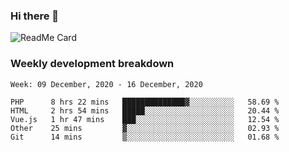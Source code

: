 ### Hi there 👋

<!--
**itzcy/itzcy** is a ✨ _special_ ✨ repository because its `README.md` (this file) appears on your GitHub profile.

Here are some ideas to get you started:

- 🔭 I’m currently working on ...
- 🌱 I’m currently learning ...
- 👯 I’m looking to collaborate on ...
- 🤔 I’m looking for help with ...
- 💬 Ask me about ...
- 📫 How to reach me: ...
- 😄 Pronouns: ...
- ⚡ Fun fact: ...
-->
![ReadMe Card](https://github-readme-stats.vercel.app/api?username=itzcy&show_icons=true&title_color=2d3198&icon_color=797cb8&text_color=24292e&bg_color=f6f8fa)

### Weekly development breakdown
<!--START_SECTION:waka-->
```text
Week: 09 December, 2020 - 16 December, 2020

PHP      8 hrs 22 mins   ██████████████▓░░░░░░░░░░   58.69 % 
HTML     2 hrs 54 mins   █████░░░░░░░░░░░░░░░░░░░░   20.44 % 
Vue.js   1 hr 47 mins    ███░░░░░░░░░░░░░░░░░░░░░░   12.54 % 
Other    25 mins         ▓░░░░░░░░░░░░░░░░░░░░░░░░   02.93 % 
Git      14 mins         ▒░░░░░░░░░░░░░░░░░░░░░░░░   01.68 % 
```
<!--END_SECTION:waka-->
